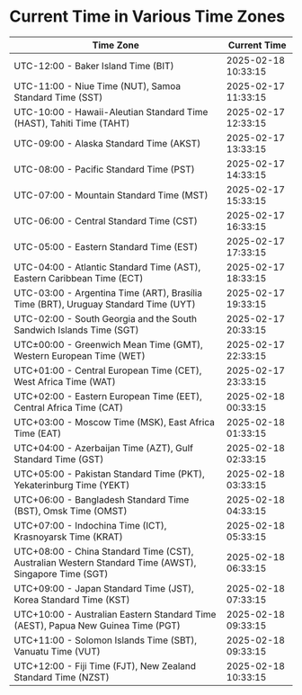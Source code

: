 # Current Time in Various Time Zones

| Time Zone | Current Time |
|-----------|--------------|
| UTC-12:00 - Baker Island Time (BIT) | 2025-02-18 10:33:15 |
| UTC-11:00 - Niue Time (NUT), Samoa Standard Time (SST) | 2025-02-17 11:33:15 |
| UTC-10:00 - Hawaii-Aleutian Standard Time (HAST), Tahiti Time (TAHT) | 2025-02-17 12:33:15 |
| UTC-09:00 - Alaska Standard Time (AKST) | 2025-02-17 13:33:15 |
| UTC-08:00 - Pacific Standard Time (PST) | 2025-02-17 14:33:15 |
| UTC-07:00 - Mountain Standard Time (MST) | 2025-02-17 15:33:15 |
| UTC-06:00 - Central Standard Time (CST) | 2025-02-17 16:33:15 |
| UTC-05:00 - Eastern Standard Time (EST) | 2025-02-17 17:33:15 |
| UTC-04:00 - Atlantic Standard Time (AST), Eastern Caribbean Time (ECT) | 2025-02-17 18:33:15 |
| UTC-03:00 - Argentina Time (ART), Brasília Time (BRT), Uruguay Standard Time (UYT) | 2025-02-17 19:33:15 |
| UTC-02:00 - South Georgia and the South Sandwich Islands Time (SGT) | 2025-02-17 20:33:15 |
| UTC±00:00 - Greenwich Mean Time (GMT), Western European Time (WET) | 2025-02-17 22:33:15 |
| UTC+01:00 - Central European Time (CET), West Africa Time (WAT) | 2025-02-17 23:33:15 |
| UTC+02:00 - Eastern European Time (EET), Central Africa Time (CAT) | 2025-02-18 00:33:15 |
| UTC+03:00 - Moscow Time (MSK), East Africa Time (EAT) | 2025-02-18 01:33:15 |
| UTC+04:00 - Azerbaijan Time (AZT), Gulf Standard Time (GST) | 2025-02-18 02:33:15 |
| UTC+05:00 - Pakistan Standard Time (PKT), Yekaterinburg Time (YEKT) | 2025-02-18 03:33:15 |
| UTC+06:00 - Bangladesh Standard Time (BST), Omsk Time (OMST) | 2025-02-18 04:33:15 |
| UTC+07:00 - Indochina Time (ICT), Krasnoyarsk Time (KRAT) | 2025-02-18 05:33:15 |
| UTC+08:00 - China Standard Time (CST), Australian Western Standard Time (AWST), Singapore Time (SGT) | 2025-02-18 06:33:15 |
| UTC+09:00 - Japan Standard Time (JST), Korea Standard Time (KST) | 2025-02-18 07:33:15 |
| UTC+10:00 - Australian Eastern Standard Time (AEST), Papua New Guinea Time (PGT) | 2025-02-18 09:33:15 |
| UTC+11:00 - Solomon Islands Time (SBT), Vanuatu Time (VUT) | 2025-02-18 09:33:15 |
| UTC+12:00 - Fiji Time (FJT), New Zealand Standard Time (NZST) | 2025-02-18 10:33:15 |
